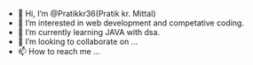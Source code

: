 - 👋 Hi, I’m @Pratikkr36(Pratik kr. Mittal)
- 👀 I’m interested in web development and competative coding.
- 🌱 I’m currently learning JAVA with dsa.
- 💞️ I’m looking to collaborate on ...
- 📫 How to reach me ...

<!---
Pratikkr36/Pratikkr36 is a ✨ special ✨ repository because its `README.md` (this file) appears on your GitHub profile.
You can click the Preview link to take a look at your changes.
--->
